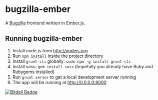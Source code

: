 # bugzilla-ember

A [Bugzilla](https://bugzilla.mozilla.org) frontend written in Ember.js.

## Running bugzilla-ember

1. Install node.js from http://nodejs.org
2. Run `npm install` inside the project directory
3. Install `grunt-cli` globally: `sudo npm -g install grunt-cli`
4. Install sass: `gem install sass` (hopefully you already have Ruby and Rubygems installed)
5. Run `grunt server` to get a local development server running
6. The app will be running at http://0.0.0.0:8000

[![Bitdeli Badge](https://d2weczhvl823v0.cloudfront.net/ebryn/bugzilla-ember/trend.png)](https://bitdeli.com/free "Bitdeli Badge")
